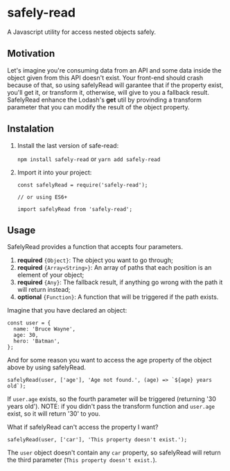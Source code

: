 
# safely-read
A Javascript utility for access nested objects safely.

## Motivation
Let's imagine you're consuming data from an API and some data inside the object given from this API doesn't exist. Your front-end should crash because of that, so using safelyRead will garantee that if the property exist, you'll get it, or transform it, otherwise, will give to you a fallback result.
SafelyRead enhance the Lodash's **get** util by provinding a transform parameter that you can modify the result of the object property.

## Instalation

1. Install the last version of safe-read:

   `npm install safely-read` or `yarn add safely-read`

2. Import it into your project:

   `const safelyRead = require('safely-read');`
   
   `// or using ES6+`
   
   `import safelyRead from 'safely-read';`

## Usage
SafelyRead provides a function that accepts four parameters.
1. **required** `{Object}`: The object you want to go through;
2. **required** `{Array<String>}`: An array of paths that each position is an element of your object;
3. **required**  `{Any}`: The fallback result, if anything go wrong with the path it will return instead;
4. **optional** `{Function}`: A function that will be triggered if the path exists.

Imagine that you have declared an object:

    const user = {
	  name: 'Bruce Wayne',
	  age: 30,
	  hero: 'Batman',
	};

And for some reason you want to access the age property of the object above by using safelyRead.

    safelyRead(user, ['age'], 'Age not found.', (age) => `${age} years old`);

If  `user.age` exists, so the fourth parameter will be triggered (returning '30 years old').
NOTE: if you didn't pass the transform function and `user.age` exist, so it will return '30' to you.

What if safelyRead can't access the property I want?

    safelyRead(user, ['car'], 'This property doesn't exist.');
  
  The `user` object doesn't contain any `car` property, so safelyRead will return the third parameter (`This property doesn't exist.`).
